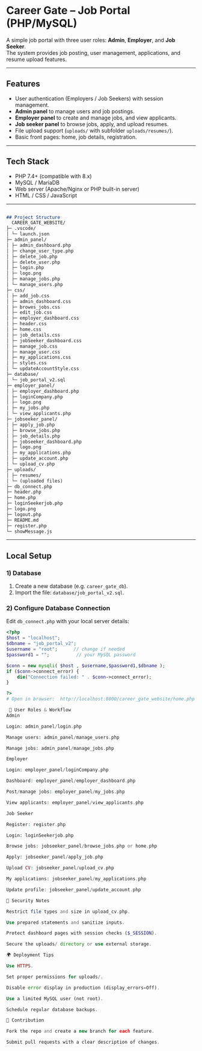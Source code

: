 # Career Gate – Job Portal (PHP/MySQL)

A simple job portal with three user roles: **Admin**, **Employer**, and **Job Seeker**.  
The system provides job posting, user management, applications, and resume upload features.

---

## Features
- User authentication (Employers / Job Seekers) with session management.
- **Admin panel** to manage users and job postings.
- **Employer panel** to create and manage jobs, and view applicants.
- **Job seeker panel** to browse jobs, apply, and upload resumes.
- File upload support (`uploads/` with subfolder `uploads/resumes/`).
- Basic front pages: home, job details, registration.

---

## Tech Stack
- PHP 7.4+ (compatible with 8.x)
- MySQL / MariaDB
- Web server (Apache/Nginx or PHP built-in server)
- HTML / CSS / JavaScript

---
```markdown

## Project Structure
  CAREER_GATE_WEBSITE/
├─ .vscode/
│ └─ launch.json
├─ admin_panel/
│ ├─ admin_dashboard.php
│ ├─ change_user_type.php
│ ├─ delete_job.php
│ ├─ delete_user.php
│ ├─ login.php
│ ├─ logo.png
│ ├─ manage_jobs.php
│ └─ manage_users.php
├─ css/
│ ├─ add_job.css
│ ├─ admin_dashboard.css
│ ├─ browes_jobs.css
│ ├─ edit_job.css
│ ├─ employer_dashboard.css
│ ├─ header.css
│ ├─ home.css
│ ├─ job_details.css
│ ├─ jobSeeker_dashboard.css
│ ├─ manage_job.css
│ ├─ manage_user.css
│ ├─ my_applications.css
│ ├─ styles.css
│ └─ updateAccountStyle.css
├─ database/
│ └─ job_portal_v2.sql
├─ employer_panel/
│ ├─ employer_dashboard.php
│ ├─ loginCompany.php
│ ├─ logo.png
│ ├─ my_jobs.php
│ └─ view_applicants.php
├─ jobseeker_panel/
│ ├─ apply_job.php
│ ├─ browse_jobs.php
│ ├─ job_details.php
│ ├─ jobseeker_dashboard.php
│ ├─ logo.png
│ ├─ my_applications.php
│ ├─ update_account.php
│ └─ upload_cv.php
├─ uploads/
│ ├─ resumes/
│ └─ (uploaded files)
├─ db_connect.php
├─ header.php
├─ home.php
├─ loginSeekerjob.php
├─ logo.png
├─ logout.php
├─ README.md
├─ register.php
└─ showMessage.js


```
---

## Local Setup

### 1) Database
1. Create a new database (e.g. `career_gate_db`).
2. Import the file: `database/job_portal_v2.sql`.

### 2) Configure Database Connection
Edit `db_connect.php` with your local server details:
```php
<?php
$host = "localhost";
$dbname = "job_portal_v2";
$username = "root";      // change if needed
$password1 = "";          // your MySQL password

$conn = new mysqli( $host , $username,$password1,$dbname ); 
if ($conn->connect_error) {  
    die("Connection failed: " . $conn->connect_error);  
}  

?>
# Open in browser:  http://localhost:8000/career_gate_website/home.php

 👥 User Roles & Workflow
Admin

Login: admin_panel/login.php

Manage users: admin_panel/manage_users.php

Manage jobs: admin_panel/manage_jobs.php

Employer

Login: employer_panel/loginCompany.php

Dashboard: employer_panel/employer_dashboard.php

Post/manage jobs: employer_panel/my_jobs.php

View applicants: employer_panel/view_applicants.php

Job Seeker

Register: register.php

Login: loginSeekerjob.php

Browse jobs: jobseeker_panel/browse_jobs.php or home.php

Apply: jobseeker_panel/apply_job.php

Upload CV: jobseeker_panel/upload_cv.php

My applications: jobseeker_panel/my_applications.php

Update profile: jobseeker_panel/update_account.php

🔐 Security Notes

Restrict file types and size in upload_cv.php.

Use prepared statements and sanitize inputs.

Protect dashboard pages with session checks ($_SESSION).

Secure the uploads/ directory or use external storage.

🌍 Deployment Tips

Use HTTPS.

Set proper permissions for uploads/.

Disable error display in production (display_errors=Off).

Use a limited MySQL user (not root).

Schedule regular database backups.

🤝 Contribution

Fork the repo and create a new branch for each feature.

Submit pull requests with a clear description of changes.
